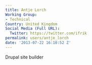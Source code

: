 ```yaml
---
title: Antje Lorch
Working Group:
- Technical
Country: United Kingdom
Social Media (Full URL):
  Twitter: https://twitter.com/ifrik
permalink: users/antje_lorch
date: '2013-07-22 16:10:52 Z'
---
```

<p>Drupal site builder</p>

